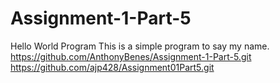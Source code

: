 # Assignment-1-Part-5
Hello World Program
This is a simple program to say my name.
https://github.com/AnthonyBenes/Assignment-1-Part-5.git
https://github.com/ajp428/Assignment01Part5.git
